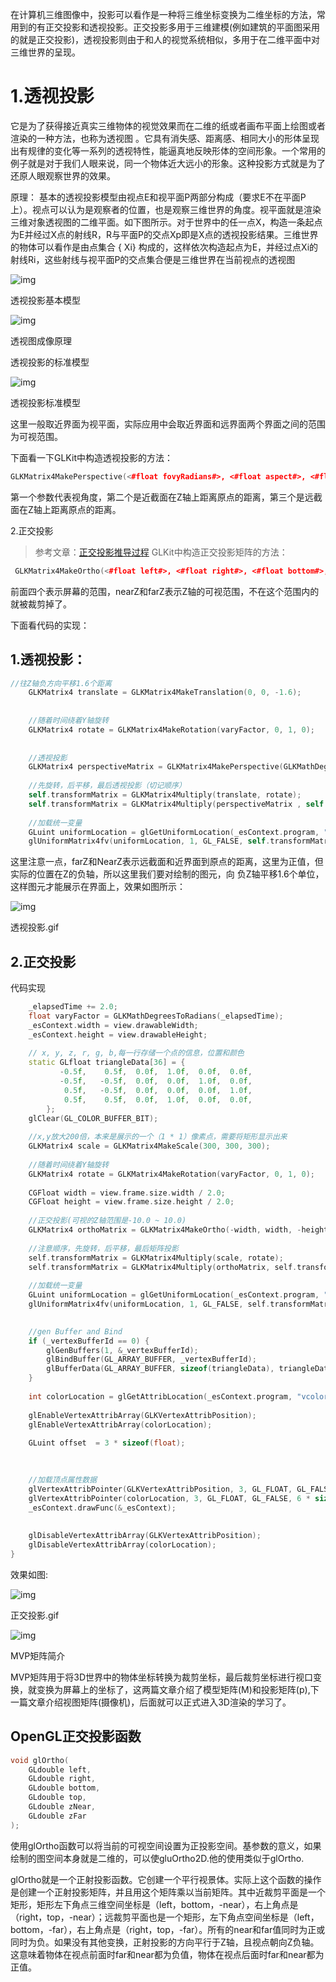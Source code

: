 
 在计算机三维图像中，投影可以看作是一种将三维坐标变换为二维坐标的方法，常用到的有正交投影和透视投影。正交投影多用于三维建模(例如建筑的平面图采用的就是正交投影)，透视投影则由于和人的视觉系统相似，多用于在二维平面中对三维世界的呈现。

# 1.透视投影

它是为了获得接近真实三维物体的视觉效果而在二维的纸或者画布平面上绘图或者渲染的一种方法，也称为透视图 。它具有消失感、距离感、相同大小的形体呈现出有规律的变化等一系列的透视特性，能逼真地反映形体的空间形象。一个常用的例子就是对于我们人眼来说，同一个物体近大远小的形象。这种投影方式就是为了还原人眼观察世界的效果。

原理：
 基本的透视投影模型由视点E和视平面P两部分构成（要求E不在平面P上）。视点可以认为是观察者的位置，也是观察三维世界的角度。视平面就是渲染三维对象透视图的二维平面。如下图所示。对于世界中的任一点X，构造一条起点为E并经过X点的射线R，R与平面P的交点Xp即是X点的透视投影结果。三维世界的物体可以看作是由点集合 { Xi} 构成的，这样依次构造起点为E，并经过点Xi的射线Ri，这些射线与视平面P的交点集合便是三维世界在当前视点的透视图



![img](https:////upload-images.jianshu.io/upload_images/5314951-aa2329bf6d2b950d.png?imageMogr2/auto-orient/strip|imageView2/2/w/326/format/webp)

透视投影基本模型

![img](https:////upload-images.jianshu.io/upload_images/5314951-b206c5063bcd11ef.png?imageMogr2/auto-orient/strip|imageView2/2/w/890/format/webp)

透视图成像原理

透视投影的标准模型



![img](https:////upload-images.jianshu.io/upload_images/5314951-d529b72a51c6e97a.png?imageMogr2/auto-orient/strip|imageView2/2/w/552/format/webp)

透视投影标准模型



这里一般取近界面为视平面，实际应用中会取近界面和远界面两个界面之间的范围为可视范围。

下面看一下GLKit中构造透视投影的方法：



```cpp
GLKMatrix4MakePerspective(<#float fovyRadians#>, <#float aspect#>, <#float nearZ#>, <#float farZ#>)
```

第一个参数代表视角度，第二个是近截面在Z轴上距离原点的距离，第三个是远截面在Z轴上距离原点的距离。

2.正交投影

> 参考文章：[正交投影推导过程](https://links.jianshu.com/go?to=https%3A%2F%2Fblog.csdn.net%2Fwang15061955806%2Farticle%2Fdetails%2F52950242)
>  GLKit中构造正交投影矩阵的方法：



```cpp
 GLKMatrix4MakeOrtho(<#float left#>, <#float right#>, <#float bottom#>, <#float top#>, <#float nearZ#>, <#float farZ#>)
```

前面四个表示屏幕的范围，nearZ和farZ表示Z轴的可视范围，不在这个范围内的就被裁剪掉了。

下面看代码的实现：

## 1.透视投影：



```objectivec
//往Z轴负方向平移1.6个距离
    GLKMatrix4 translate = GLKMatrix4MakeTranslation(0, 0, -1.6);
    
    
    //随着时间绕着Y轴旋转
    GLKMatrix4 rotate = GLKMatrix4MakeRotation(varyFactor, 0, 1, 0);
    
    
    //透视投影
    GLKMatrix4 perspectiveMatrix = GLKMatrix4MakePerspective(GLKMathDegreesToRadians(90), view.frame.size.width / view.frame.size.height, 0.2, 8.0);
    
    //先旋转，后平移，最后透视投影（切记顺序）
    self.transformMatrix = GLKMatrix4Multiply(translate, rotate);
    self.transformMatrix = GLKMatrix4Multiply(perspectiveMatrix , self.transformMatrix);
    
    //加载统一变量
    GLuint uniformLocation = glGetUniformLocation(_esContext.program, "transform");
    glUniformMatrix4fv(uniformLocation, 1, GL_FALSE, self.transformMatrix.m);
```

这里注意一点，farZ和NearZ表示远截面和近界面到原点的距离，这里为正值，但实际的位置在Z的负轴，所以这里我们要对绘制的图元，向 负Z轴平移1.6个单位，这样图元才能展示在界面上，效果如图所示：



![img](https:////upload-images.jianshu.io/upload_images/5314951-15a46142754c325c.gif?imageMogr2/auto-orient/strip|imageView2/2/w/320/format/webp)

透视投影.gif

## 2.正交投影

代码实现



```c++
    _elapsedTime += 2.0;
    float varyFactor = GLKMathDegreesToRadians(_elapsedTime);
    _esContext.width = view.drawableWidth;
    _esContext.height = view.drawableHeight;
    
    // x, y, z, r, g, b,每一行存储一个点的信息，位置和颜色
    static GLfloat triangleData[36] = {
           -0.5f,    0.5f,  0.0f,  1.0f,  0.0f,  0.0f,
           -0.5f,   -0.5f,  0.0f,  0.0f,  1.0f,  0.0f,
            0.5f,   -0.5f,  0.0f,  0.0f,  0.0f,  1.0f,
            0.5f,    0.5f,  0.0f,  1.0f,  0.0f,  0.0f,
        };
    glClear(GL_COLOR_BUFFER_BIT);
    
    //x,y放大200倍，本来是展示的一个（1 * 1）像素点，需要将矩形显示出来
    GLKMatrix4 scale = GLKMatrix4MakeScale(300, 300, 300);
                        
    //随着时间绕着Y轴旋转
    GLKMatrix4 rotate = GLKMatrix4MakeRotation(varyFactor, 0, 1, 0);
        
    CGFloat width = view.frame.size.width / 2.0;
    CGFloat height = view.frame.size.height / 2.0;
    
    //正交投影(可视的Z轴范围是-10.0 ~ 10.0)
    GLKMatrix4 orthoMatrix = GLKMatrix4MakeOrtho(-width, width, -height, height, -10.0, 10.0);
    
    //注意顺序，先旋转，后平移，最后矩阵投影
    self.transformMatrix = GLKMatrix4Multiply(scale, rotate);
    self.transformMatrix = GLKMatrix4Multiply(orthoMatrix, self.transformMatrix);
    
    //加载统一变量
    GLuint uniformLocation = glGetUniformLocation(_esContext.program, "transform");
    glUniformMatrix4fv(uniformLocation, 1, GL_FALSE, self.transformMatrix.m);

    
    //gen Buffer and Bind
    if (_vertexBufferId == 0) {
        glGenBuffers(1, &_vertexBufferId);
        glBindBuffer(GL_ARRAY_BUFFER, _vertexBufferId);
        glBufferData(GL_ARRAY_BUFFER, sizeof(triangleData), triangleData, GL_STATIC_DRAW);
    }
    
    int colorLocation = glGetAttribLocation(_esContext.program, "vcolor");
   
    glEnableVertexAttribArray(GLKVertexAttribPosition);
    glEnableVertexAttribArray(colorLocation);
    
    GLuint offset  = 3 * sizeof(float);
    

    
    //加载顶点属性数据
    glVertexAttribPointer(GLKVertexAttribPosition, 3, GL_FLOAT, GL_FALSE, 6 * sizeof(float), NULL);
    glVertexAttribPointer(colorLocation, 3, GL_FLOAT, GL_FALSE, 6 * sizeof(float), (const void *) offset);
    _esContext.drawFunc(&_esContext);
    
    
    glDisableVertexAttribArray(GLKVertexAttribPosition);
    glDisableVertexAttribArray(colorLocation);
}
```

效果如图:



![img](https:////upload-images.jianshu.io/upload_images/5314951-843eae0e8cd72514.gif?imageMogr2/auto-orient/strip|imageView2/2/w/499/format/webp)

正交投影.gif

![img](https:////upload-images.jianshu.io/upload_images/5314951-8f7135fd7d2acd80.png?imageMogr2/auto-orient/strip|imageView2/2/w/450/format/webp)

MVP矩阵简介


 MVP矩阵用于将3D世界中的物体坐标转换为裁剪坐标，最后裁剪坐标进行视口变换，就变换为屏幕上的坐标了，这两篇文章介绍了模型矩阵(M)和投影矩阵(p),下一篇文章介绍视图矩阵(摄像机)，后面就可以正式进入3D渲染的学习了。



## OpenGL正交投影函数

```c++
void glOrtho(
	GLdouble left,
    GLdouble right,
    GLdouble bottom,
    GLdouble top,
    GLdouble zNear,
    GLdouble zFar
);
```

使用glOrtho函数可以将当前的可视空间设置为正投影空间。基参数的意义，如果绘制的图空间本身就是二维的，可以使gluOrtho2D.他的使用类似于glOrtho.

glOrtho就是一个正射投影函数。它创建一个平行视景体。实际上这个函数的操作是创建一个正射投影矩阵，并且用这个矩阵乘以当前矩阵。其中近裁剪平面是一个矩形，矩形左下角点三维空间坐标是（left，bottom，-near），右上角点是（right，top，-near）；远裁剪平面也是一个矩形，左下角点空间坐标是（left，bottom，-far），右上角点是（right，top，-far）。所有的near和far值同时为正或同时为负。如果没有其他变换，正射投影的方向平行于Z轴，且视点朝向Z负轴。这意味着物体在视点前面时far和near都为负值，物体在视点后面时far和near都为正值。